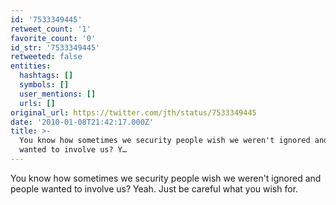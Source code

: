 ```yaml
---
id: '7533349445'
retweet_count: '1'
favorite_count: '0'
id_str: '7533349445'
retweeted: false
entities:
  hashtags: []
  symbols: []
  user_mentions: []
  urls: []
original_url: https://twitter.com/jth/status/7533349445
date: '2010-01-08T21:42:17.000Z'
title: >-
  You know how sometimes we security people wish we weren't ignored and people
  wanted to involve us? Y…
---
```


You know how sometimes we security people wish we weren't ignored and people wanted to involve us? Yeah.  Just be careful what you wish for.